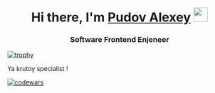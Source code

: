<h1 align="center">Hi there, I'm <a href="https://daniilshat.ru/" target="_blank">Pudov Alexey</a> 
<img src="https://github.com/blackcater/blackcater/raw/main/images/Hi.gif" height="32"/></h1>
<h3 align="center">Software Frontend Enjeneer</h3>

[![trophy](https://github-profile-trophy.vercel.app/?username=pudov_alexey)](https://github.com/pudov_alexey/github-profile-trophy)

<p>Ya krutoy specialist !</p>

[![codewars](https://www.codewars.com/users/Alexej177/badges/large)](https://www.codewars.com/users/Alexej177)   